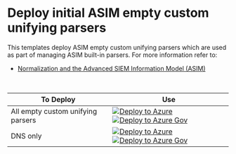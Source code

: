 # Deploy initial ASIM empty custom unifying parsers

This templates deploy ASIM empty custom unifying parsers which are used as part of managing ASIM built-in parsers. For more information refer to:

- [Normalization and the Advanced SIEM Information Model (ASIM)](https://aka.ms/AboutASIM)

<br>

| To Deploy | Use | 
| --------- | --- |
| All empty custom unifying parsers | [![Deploy to Azure](https://aka.ms/deploytoazurebutton)](https://portal.azure.com/#create/Microsoft.Template/uri/https%3A%2F%2Fraw.githubusercontent.com%2FAzure%2FAzure-Sentinel%2Fmaster%2FASIM%2Fdeploy%2FFullDeploymentCustomUnifyingParsers.json) [![Deploy to Azure Gov](https://aka.ms/deploytoazuregovbutton)](https://portal.azure.us/#create/Microsoft.Template/uri/https%3A%2F%2Fraw.githubusercontent.com%2FAzure%2FAzure-Sentinel%2Fmaster%2FASIM%2Fdeploy%2FEmptyCustomUnifyingParsers%2FFullDeploymentCustomUnifyingParsers.json) |
| DNS only | [![Deploy to Azure](https://aka.ms/deploytoazurebutton)](https://portal.azure.com/#create/Microsoft.Template/uri/https%3A%2F%2Fraw.githubusercontent.com%2FAzure%2FAzure-Sentinel%2Fmaster%2FASIM%2Fdeploy%2FDnsDeploymentCustomUnifyingParsers.json) [![Deploy to Azure Gov](https://aka.ms/deploytoazuregovbutton)](https://portal.azure.us/#create/Microsoft.Template/uri/https%3A%2F%2Fraw.githubusercontent.com%2FAzure%2FAzure-Sentinel%2Fmaster%2FASIM%2Fdeploy%2FEmptyCustomUnifyingParsers%2FDnsDeploymentCustomUnifyingParsers.json) |

